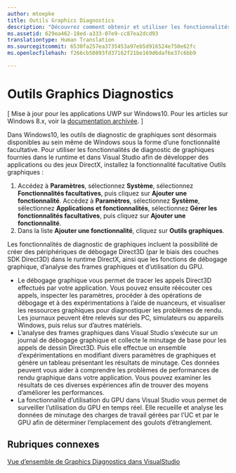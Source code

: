 ```yaml
---
author: mtoepke
title: Outils Graphics Diagnostics
description: "Découvrez comment obtenir et utiliser les fonctionnalités de diagnostic de graphiques, notamment le débogage graphique, l’analyse des frames graphiques et l’utilisation du processeur graphique (GPU) dans Visual Studio."
ms.assetid: 629ea462-18ed-a333-07e9-cc87ea2dcd93
translationtype: Human Translation
ms.sourcegitcommit: 6530fa257ea3735453a97eb5d916524e750e62fc
ms.openlocfilehash: f266cb50893fd37162f21be169d6daf6e37c6bb9

---
```


# Outils Graphics Diagnostics


\[ Mise à jour pour les applications UWP sur Windows10. Pour les articles sur Windows 8.x, voir la [documentation archivée](http://go.microsoft.com/fwlink/p/?linkid=619132). \]

Dans Windows10, les outils de diagnostic de graphiques sont désormais disponibles au sein même de Windows sous la forme d’une fonctionnalité facultative. Pour utiliser les fonctionnalités de diagnostic de graphiques fournies dans le runtime et dans Visual Studio afin de développer des applications ou des jeux DirectX, installez la fonctionnalité facultative Outils graphiques :

1.  Accédez à **Paramètres**, sélectionnez **Système**, sélectionnez **Fonctionnalités facultatives**, puis cliquez sur **Ajouter une fonctionnalité**. Accédez à **Paramètres**, sélectionnez **Système**, sélectionnez **Applications et fonctionnalités**, sélectionnez **Gérer les fonctionnalités facultatives**, puis cliquez sur **Ajouter une fonctionnalité**.
2.  Dans la liste **Ajouter une fonctionnalité**, cliquez sur **Outils graphiques**.

Les fonctionnalités de diagnostic de graphiques incluent la possibilité de créer des périphériques de débogage Direct3D (par le biais des couches SDK Direct3D) dans le runtime DirectX, ainsi que les fonctions de débogage graphique, d’analyse des frames graphiques et d’utilisation du GPU.

-   Le débogage graphique vous permet de tracer les appels Direct3D effectués par votre application. Vous pouvez ensuite réécouter ces appels, inspecter les paramètres, procéder à des opérations de débogage et à des expérimentations à l’aide de nuanceurs, et visualiser les ressources graphiques pour diagnostiquer les problèmes de rendu. Les journaux peuvent être relevés sur des PC, simulateurs ou appareils Windows, puis relus sur d’autres matériels.
-   L’analyse des frames graphiques dans Visual Studio s’exécute sur un journal de débogage graphique et collecte le minutage de base pour les appels de dessin Direct3D. Puis elle effectue un ensemble d’expérimentations en modifiant divers paramètres de graphiques et génère un tableau présentant les résultats de minutage. Ces données peuvent vous aider à comprendre les problèmes de performances de rendu graphique dans votre application. Vous pouvez examiner les résultats de ces diverses expériences afin de trouver des moyens d’améliorer les performances.
-   La fonctionnalité d’utilisation du GPU dans Visual Studio vous permet de surveiller l’utilisation du GPU en temps réel. Elle recueille et analyse les données de minutage des charges de travail gérées par l’UC et par le GPU afin de déterminer l’emplacement des goulots d’étranglement.

## Rubriques connexes


[Vue d’ensemble de Graphics Diagnostics dans VisualStudio](http://go.microsoft.com/fwlink/p/?LinkID=526382)

 

 







<!--HONumber=Jun16_HO4-->


